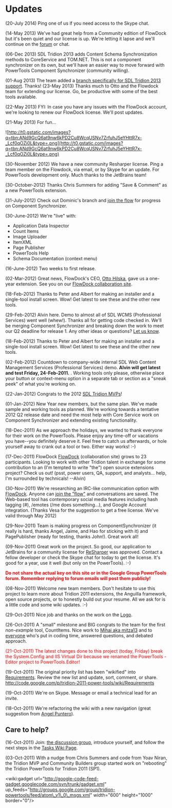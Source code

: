 # Updates #

(20-July 2014) Ping one of us if you need access to the Skype chat.

(14-May 2013) We've had great help from a Community edition of FlowDock but it's been quiet and our license is up. We're letting it lapse and we'll continue on the [forum](https://groups.google.com/forum/#!forum/tridion-powertools) or chat.

(06-Dec 2013) SDL Tridion 2013 adds Content Schema Synchronization methods to CoreService and TOM.NET. This is not a component synchronizer on its own, but we'll have an easier way to move forward with PowerTools Component Synchronizer (community willing).

(01-Aug 2013) The team added a [branch specifically for SDL Tridion 2013 support](https://code.google.com/p/tridion-2011-power-tools/source/browse/#svn%2Fbranches%2Ftridion-2013-support). Thanks!
(23-May 2013) Thanks much to Otto and the Flowdock team for extending our license. Go, be productive with some of the best tools available.

(22-May 2013) FYI: In case you have any issues with the FlowDock account, we're looking to renew our FlowDock license. We'll post updates.

(21-May 2013) For fun...

![http://t0.gstatic.com/images?q=tbn:ANd9GcQ6at9nw6kPD2Cu8WcqUSNv7ZrfuhJ5eYHttR7x-_Lcf0qOZi0L&type=.png](http://t0.gstatic.com/images?q=tbn:ANd9GcQ6at9nw6kPD2Cu8WcqUSNv7ZrfuhJ5eYHttR7x-_Lcf0qOZi0L&type=.png)

(30-November 2012) We have a new community Resharper license. Ping a team member on the Flowdock, via email, or by Skype for an update. For PowerTools development only. Much thanks to the JetBrains team!

(30-October-2012) Thanks Chris Summers for adding "Save & Comment" as a new PowerTools extension.

(31-July-2012) Check out Dominic's branch and [join the flow](https://powertools.flowdock.com/invitations/95cbb928d8bd132a537357de32d028f80722aa8a-main) for progress on Component Synchronizer.

(30-June-2012)
We're "live" with:
  * Application Data Inspector
  * Count Items
  * Image Uploader
  * ItemXML
  * Page Publisher
  * PowerTools Help
  * Schema Documentation (context menu)

(16-June-2012) Two weeks to first release.

(02-Mar-2012) Great news, FlowDock's CEO, [Otto Hilska](https://twitter.com/#!/mutru), gave us a one-year extension. See you on our [FlowDock collaboration site](https://powertools.flowdock.com/invitations/95cbb928d8bd132a537357de32d028f80722aa8a-main).

(18-Feb-2012) Thanks to Peter and Albert for making an installer and a single-tool install screen. Wow! Get latest to see these and the other new tools.

(29-Feb-2012) Alvin here. Demo to almost all of SDL WCMS (Professional Services) went well (whew!). Thanks all for getting code checked in. We'll be merging Component Synchronizer and breaking down the work to meet our Q2 deadline for release 1. Any other ideas or questions? [Let us know](https://groups.google.com/forum/#!forum/tridion-powertools).

(18-Feb-2012) Thanks to Peter and Albert for making an installer and a single-tool install screen. Wow! Get latest to see these and the other new tools.

(02-Feb-2012) Countdown to company-wide internal SDL Web Content Management Services (Professional Services) demo. **Alvin will get latest and test Friday, 24-Feb-2011.** . Working tools only please, otherwise place your button or context-menu option in a separate tab or section as a "sneak peek" of what you're working on.

(22-Jan-2012) Congrats to the 2012 [SDL Tridion MVPs](http://www.sdltridionworld.com/community/mvp_award/mvp-award-2012.aspx)!

(01-Jan-2012) New Year new members, but the same plan. We've made sample and working tools as planned. We're working towards a tentative 2012 Q2 release date and need the most help with Core Service work on Component Synchronizer and extending existing functionality.

(18-Dec-2011) As we approach the holidays, we wanted to thank everyone for their work on the PowerTools. Please enjoy any time-off or vacations you have--you definitely deserve it. Feel free to catch us afterwards, or hole yourself away to crank out a tool or two. Either way works! :-)

(17-Dec-2011) FlowDock [FlowDock](https://powertools.flowdock.com/invitations/95cbb928d8bd132a537357de32d028f80722aa8a-main) (collaboration site) grows to 23 participants. Looking to work with other Tridion talent in exchange for some contribution to an (I'm tempted to write "the") open source extensions project? Check us out! (psst, power users, QA, support, and analysts... help, I'm surrounded by technicals! --Alvin)

(30-Nov-2011) We're researching an IRC-like communication option with [FlowDock](http://flowdock.com). Anyone can [join the "flow"](https://powertools.flowdock.com/invitations/95cbb928d8bd132a537357de32d028f80722aa8a-main) and conversations are saved. The Web-based tool has contemporary social media features including hash tagging (#), /emotes (/me does something...), and Google Account integration. (Thanks Vesa for the suggestion to get a free license. We've valid through May 2012)

(29-Nov-2011) Team is making progress on ComponentSynchronizer (it really is hard, thanks Angel, Jaime, and Hao for sticking with it) and PagePublisher (ready for testing, thanks John!). Great work all!

(09-Nov-2011) Great work on the project. So good, our application to JetBrains for a community license for [ReSharper](http://www.jetbrains.com/resharper/download/) was approved. Contact a fellow developer or check the Skype chat for today to get the license. It's good for a year, use it well (but only on the PowerTools). :-)

<font color='red'><b>Do not share the actual key on this site or in the Google Group PowerTools forum. Remember replying to forum emails will post them publicly!</b></font>

(08-Nov-2011) Welcome new team members. Don't hesitate to use this project to learn more about Tridion 2011 extensions, the Anguilla framework, open source projects, or to honestly build out your resume. All we ask for is a little code and some wiki updates. :-)

(29-Oct-2011) Nice job and thanks on the work on the [Logo](Logo.md).

(26-Oct-2011) A "small" milestone and BIG congrats to the team for the first _non-example_ tool, CountItems. Nice work to [Mihai aka mitza13](http://code.google.com/u/110283915126182123830/updates) and to [everyone](http://code.google.com/p/tridion-2011-power-tools/people/list) who's put in coding time, answered questions, and debated approach.

<font color='red'>(21-Oct-2011) The latest changes done to this project (today, Friday) break the System.Config and IIS Virtual Dir because we renamed the PowerTools - Editor project to PowerTools.Editor!</font>

(19-Oct-2011) The original priority list has been "wikified" into [Requirements](Requirements.md). Review the new list and update, sort, comment, or share. http://code.google.com/p/tridion-2011-power-tools/wiki/Requirements

(19-Oct-2011) We're on Skype. Message or email a technical lead for an invite.

(18-Oct-2011) We're refactoring the wiki with a new navigation (great suggestion from [Angel Puntero](http://code.google.com/u/107356881402740145015/)).

## Care to help? ##
(16-Oct-2011) Join: [the discussion group](http://groups.google.com/group/tridion-powertools), introduce yourself, and follow the next steps in the [Tasks Wiki Page](http://code.google.com/p/tridion-2011-power-tools/wiki/Tasks).

(03-Oct-2011) With a nudge from Chris Summers and code from Yoav Niran, the Tridion MVP and Community Builders group started work on "rebooting" the Tridion PowerTools for Tridion 2011 (SP1).

<wiki:gadget url="http://google-code-feed-gadget.googlecode.com/svn/trunk/gadget.xml" up\_feeds="http://groups.google.com/group/tridion-powertools/feed/atom\_v1\_0\_msgs.xml" width="600" height="1000" border="0"/>
